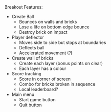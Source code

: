 Breakout Features:
- Create Ball
	- Bounces on walls and bricks
	- Lose a life on bottom edge bounce
	- Destroy brick on impact
- Player deflector
	- Moves side to side but stops at boundaries
	- Deflects ball
	- Accelerated movement (?)
- Create wall of bricks
	- Create each layer (bonus points on clear)
	- Each layer has a colour
- Score tracking
	- Score in corner of screen
	- Combo for bricks broken in sequence
	- Local leaderboard?
- Main menu
	- Start game button
	- Quit button